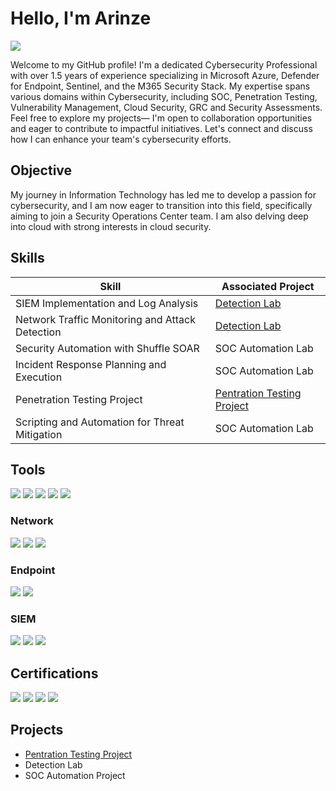 # Hello, I'm Arinze
<a href="https://linkedin.com/in/arinze-ekpunobi-73931b184/"><img src="https://img.shields.io/badge/-LinkedIn-0072b1?&style=for-the-badge&logo=linkedin&logoColor=white" /></a>

Welcome to my GitHub profile! I'm a dedicated Cybersecurity Professional with over 1.5 years of experience specializing in Microsoft Azure, Defender for Endpoint, Sentinel, and the M365 Security Stack. My expertise spans various domains within Cybersecurity, including SOC, Penetration Testing, Vulnerability Management, Cloud Security, GRC and Security Assessments. 
Feel free to explore my projects— I'm open to collaboration opportunities and eager to contribute to impactful initiatives. Let's connect and discuss how I can enhance your team's cybersecurity efforts.

## Objective

My journey in Information Technology has led me to develop a passion for cybersecurity, and I am now eager to transition into this field, specifically aiming to join a Security Operations Center team. I am also delving deep into cloud with strong interests in cloud security.

## Skills

| Skill                                         | Associated Project         |
|-----------------------------------------------|----------------------------|
| SIEM Implementation and Log Analysis          | <a href="https://google.com">Detection Lab</a>|
| Network Traffic Monitoring and Attack Detection | <a href="https://google.com">Detection Lab</a>|
| Security Automation with Shuffle SOAR         | SOC Automation Lab|
| Incident Response Planning and Execution      | SOC Automation Lab|
| Penetration Testing Project                   | <a href="https://github.com/Arinze008/Penetration-Testing-Lab/blob/main/README.md">Pentration Testing Project</a>|
| Scripting and Automation for Threat Mitigation | SOC Automation Lab|

## Tools
<div>
    <img src="https://img.shields.io/badge/-Nessus-6780F0?&style=for-the-badge&logo=Nessus&logoColor=white" />
    <img src="https://img.shields.io/badge/-Qualys-6F1394?&style=for-the-badge&logo=Qualys&logoColor=white" />
    <img src="https://img.shields.io/badge/-Shodan-FF0000?&style=for-the-badge&logo=Shodan&logoColor=white" />
    <img src="https://img.shields.io/badge/-Metasploit-ED1C24?&style=for-the-badge&logo=Metasploit&logoColor=white" />
    <img src="https://img.shields.io/badge/-NMAP-000000?&style=for-the-badge&logo=NMAP&logoColor=white" />


</div>

### Network
<div>
    <img src="https://img.shields.io/badge/-Wireshark-1679A7?&style=for-the-badge&logo=Wireshark&logoColor=white" />
    <img src="https://img.shields.io/badge/-Suricata-EF3B2D?&style=for-the-badge&logo=Suricata&logoColor=white" />
    <img src="https://img.shields.io/badge/-Zeek-777BB4?&style=for-the-badge&logo=Zeek&logoColor=white" />
</div>

### Endpoint
<div>
    <img src="https://img.shields.io/badge/-Microsoft_Defender_for_Endpoint-00A4EF?&style=for-the-badge&logo=Microsoft&logoColor=white" />
    <img src="https://img.shields.io/badge/-Velociraptor-4B275F?&style=for-the-badge&logo=Velociraptor&logoColor=white" />
</div>

### SIEM
<div>
    <img src="https://img.shields.io/badge/-Microsoft_Sentinel-0078D4?&style=for-the-badge&logo=Microsoft&logoColor=white" />
    <img src="https://img.shields.io/badge/-Splunk-000000?&style=for-the-badge&logo=Splunk&logoColor=white" />
    <img src="https://img.shields.io/badge/-Elastic-005571?&style=for-the-badge&logo=Elastic&logoColor=white" />
</div>

## Certifications
<div>
<img src="https://img.shields.io/badge/-Security%2B-FF0000?&style=for-the-badge&logo=CompTIA&logoColor=white" />
<img src="https://img.shields.io/badge/-ISC2%20CC-007ACC?&style=for-the-badge&logo=ISC2&logoColor=white" />
<img src="https://img.shields.io/badge/-Azure%20AZ--900-007ACC?&style=for-the-badge&logo=Microsoft%20Azure&logoColor=white" />
<img src="https://img.shields.io/badge/-Google%20Cybersecurity%20Professional-4285F4?&style=for-the-badge&logo=google&logoColor=white" />

</div>

## Projects
- <a href="https://github.com/Arinze008/Penetration-Testing-Lab/blob/main/README.md">Pentration Testing Project</a>
- Detection Lab
- SOC Automation Project
